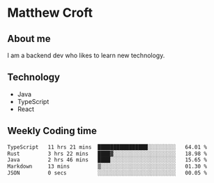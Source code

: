 # Matthew Croft

## About me
I am a backend dev who likes to learn new technology. 

## Technology
- Java
- TypeScript
- React

## Weekly Coding time
<!--START_SECTION:waka-->

```txt
TypeScript   11 hrs 21 mins  ████████████████░░░░░░░░░   64.01 %
Rust         3 hrs 22 mins   ████▓░░░░░░░░░░░░░░░░░░░░   18.98 %
Java         2 hrs 46 mins   ████░░░░░░░░░░░░░░░░░░░░░   15.65 %
Markdown     13 mins         ▒░░░░░░░░░░░░░░░░░░░░░░░░   01.30 %
JSON         0 secs          ░░░░░░░░░░░░░░░░░░░░░░░░░   00.05 %
```

<!--END_SECTION:waka-->
